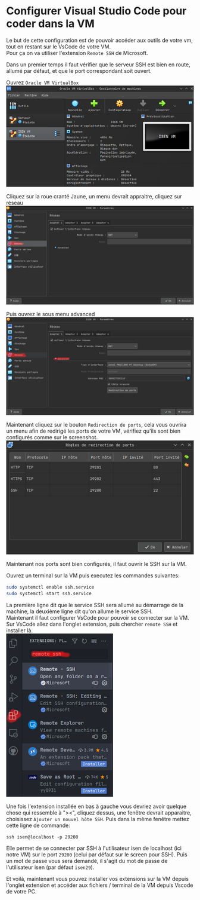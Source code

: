 # Configurer Visual Studio Code pour coder dans la VM

Le but de cette configuration est de pouvoir accéder aux outils de votre vm, tout en restant sur le VsCode de votre VM.   
Pour ça on va utiliser l'extension `Remote SSH` de Microsoft.  

Dans un premier temps il faut vérifier que le serveur SSH est bien en route, allumé par défaut, et que le port correspondant soit ouvert.  

Ouvrez `Oracle VM VirtualBox`  
![Virtualbox](../screen/virtualbox.png)  
  
Cliquez sur la roue cranté Jaune, un menu devrait appraitre, cliquez sur réseau
![Virtualbox network](../screen/virtualbox-settings.png)  
  
Puis ouvrez le sous menu advanced  
![Virtualbox network advanced](../screen/virtualbox-network.png)  
  
Maintenant cliquez sur le bouton `Redirection de ports`, cela vous ouvrira un menu afin de redirigé les ports de votre VM, vérifiez qu'ils sont bien configurés comme sur le screenshot.  
![VirtualBox ports](../screen/virtualbox-port.png)  
  
Maintenant nos ports sont bien configurés, il faut ouvrir le SSH sur la VM.

Ouvrez un terminal sur la VM puis executez les commandes suivantes:

```bash
sudo systemctl enable ssh.service
sudo systemctl start ssh.service
```

La première ligne dit que le service SSH sera allumé au démarrage de la machine, la deuxième ligne dit qu'on allume le service SSH.  
Maintenant il faut configurer VsCode pour pouvoir se connecter sur la VM. Sur VsCode allez dans l'onglet extension, puis chercher `remote SSH` et installer là.  
![Vscode Remote SSH](../screen/vscode-remote-ssh.png)  

Une fois l'extension installée en bas à gauche vous devriez avoir quelque chose qui ressemble à "><", cliquez dessus, une fenêtre devrait apparaitre, choisissez `Ajouter un nouvel hôte SSH`.
Puis dans la même fenêtre mettez cette ligne de commande:
```
ssh isen@localhost -p 29200
```

Elle permet de se connecter par SSH à l'utilisateur isen de localhost (ici notre VM) sur le port `29200` (celui par défaut sur le screen pour SSH). Puis un mot de passe vous sera demandé, il s'agit du mot de passe de l'utilisateur isen (par défaut `isen29`).

Et voilà, maintenant vous pouvez installer vos extensions sur la VM depuis l'onglet extension et accéder aux fichiers / terminal de la VM depuis Vscode de votre PC.
